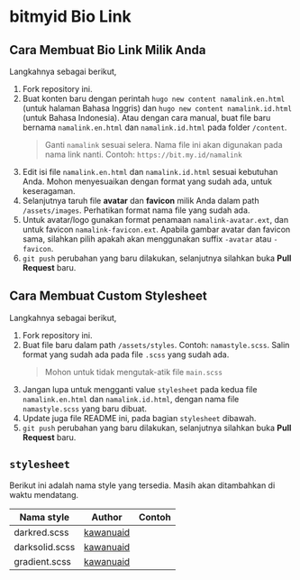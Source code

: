 # bitmyid Bio Link

## Cara Membuat Bio Link Milik Anda

Langkahnya sebagai berikut,

1. Fork repository ini.
1. Buat konten baru dengan perintah `hugo new content namalink.en.html` (untuk halaman Bahasa Inggris) dan `hugo new content namalink.id.html` (untuk Bahasa Indonesia). Atau dengan cara manual, buat file baru bernama `namalink.en.html` dan `namalink.id.html` pada folder `/content`.
   > Ganti `namalink` sesuai selera. Nama file ini akan digunakan pada nama link nanti. Contoh: `https://bit.my.id/namalink`
1. Edit isi file `namalink.en.html` dan `namalink.id.html` sesuai kebutuhan Anda. Mohon menyesuaikan dengan format yang sudah ada, untuk keseragaman.
1. Selanjutnya taruh file **avatar** dan **favicon** milik Anda dalam path `/assets/images`. Perhatikan format nama file yang sudah ada.
1. Untuk avatar/logo gunakan format penamaan `namalink-avatar.ext`, dan untuk favicon `namalink-favicon.ext`. Apabila gambar avatar dan favicon sama, silahkan pilih apakah akan menggunakan suffix `-avatar` atau `-favicon`.
1. `git push` perubahan yang baru dilakukan, selanjutnya silahkan buka **Pull Request** baru.

## Cara Membuat Custom Stylesheet

Langkahnya sebagai berikut,

1. Fork repository ini.
1. Buat file baru dalam path `/assets/styles`. Contoh: `namastyle.scss`. Salin format yang sudah ada pada file `.scss` yang sudah ada.
   > Mohon untuk tidak mengutak-atik file `main.scss`
1. Jangan lupa untuk mengganti value `stylesheet` pada kedua file `namalink.en.html` dan `namalink.id.html`,  dengan nama file `namastyle.scss` yang baru dibuat.
1. Update juga file README ini, pada bagian `stylesheet` dibawah.
1. `git push` perubahan yang baru dilakukan, selanjutnya silahkan buka **Pull Request** baru.

## `stylesheet`

Berikut ini adalah nama style yang tersedia. Masih akan ditambahkan di waktu mendatang.

| Nama style | Author | Contoh |
|---|---|---|
| darkred.scss | [kawanuaid](https://timeline.kid.or.id/) | |
| darksolid.scss | [kawanuaid](https://timeline.kid.or.id/) | |
| gradient.scss | [kawanuaid](https://timeline.kid.or.id/) | |
